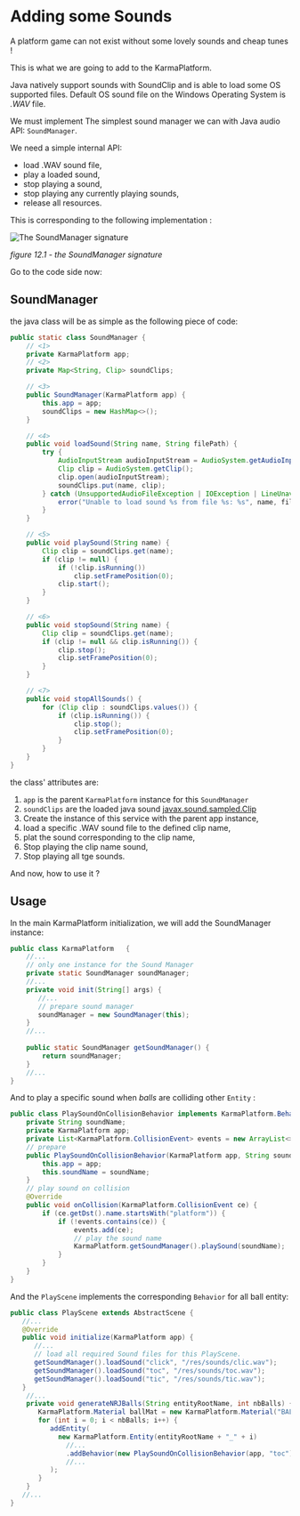 # Adding some Sounds

A platform game can not exist without some lovely sounds and cheap tunes !

This is what we are going to add to the KarmaPlatform.

Java natively support sounds with SoundClip and is able to load some OS supported files.
Default OS sound file on the Windows Operating System is _.WAV_ file.

We must implement The simplest sound manager we can with Java audio API: `SoundManager`.

We need a simple internal API:

- load .WAV sound file,
- play a loaded sound,
- stop playing a sound,
- stop playing any currently playing sounds,
- release all resources.

This is corresponding to the following implementation :

![The SoundManager signature](http://www.plantuml.com/plantuml/svg/VOzDQiCm44RtEeMwSsbz0L6CIvV5fU0JJAknBHZze1a5GiZTunX38WXPlkyzXAPdWIp5atgH1JtgHE22-YTWrj-GFVmIo1IpLukpM4yQHBBxAuAi7scFiaJBUdzkZ2NO0GBCc4zAl_6LsGoGFaR9BiplN-HIjngAOBUw2U3Hx7PoX3ytVZM7wEnQ9u9ZLLUM9QRdzfDe2xZPvxDIzI5jsrM_Dtm7giTWYwSB "the SoundManager signature")

_figure 12.1 - the SoundManager signature_

Go to the code side now:

## SoundManager

the java class will be as simple as the following piece of code:

```java
public static class SoundManager {
    // <1>
    private KarmaPlatform app;
    // <2>
    private Map<String, Clip> soundClips;

    // <3>
    public SoundManager(KarmaPlatform app) {
        this.app = app;
        soundClips = new HashMap<>();
    }

    // <4>
    public void loadSound(String name, String filePath) {
        try {
            AudioInputStream audioInputStream = AudioSystem.getAudioInputStream(Objects.requireNonNull(SoundManager.class.getResourceAsStream(filePath)));
            Clip clip = AudioSystem.getClip();
            clip.open(audioInputStream);
            soundClips.put(name, clip);
        } catch (UnsupportedAudioFileException | IOException | LineUnavailableException e) {
            error("Unable to load sound %s from file %s: %s", name, filePath, e.getMessage());
        }
    }

    // <5>
    public void playSound(String name) {
        Clip clip = soundClips.get(name);
        if (clip != null) {
            if (!clip.isRunning())
                clip.setFramePosition(0);
            clip.start();
        }
    }

    // <6>
    public void stopSound(String name) {
        Clip clip = soundClips.get(name);
        if (clip != null && clip.isRunning()) {
            clip.stop();
            clip.setFramePosition(0);
        }
    }

    // <7>
    public void stopAllSounds() {
        for (Clip clip : soundClips.values()) {
            if (clip.isRunning()) {
                clip.stop();
                clip.setFramePosition(0);
            }
        }
    }
}
```

the class' attributes are:

1. `app` is the parent `KarmaPlatform` instance for this `SoundManager`
2. `soundClips` are the loaded java
   sound [javax.sound.sampled.Clip](https://docs.oracle.com/javase/8/docs/api/javax/sound/sampled/Clip.html "go to official JDK Clip documentation")
3. Create the instance of this service with the parent app instance,
4. load a specific .WAV sound file to the defined clip name,
5. plat the sound corresponding to the clip name,
6. Stop playing the clip name sound,
7. Stop playing all tge sounds.


And now, how to use it ?


## Usage

In the main KarmaPlatform initialization, we will add the SoundManager instance:

```java
public class KarmaPlatform   {
    //...
    // only one instance for the Sound Manager
    private static SoundManager soundManager;    
    //...
    private void init(String[] args) {
       //...   
       // prepare sound manager
       soundManager = new SoundManager(this);
    }
    //...
    
    public static SoundManager getSoundManager() {
        return soundManager;
    }
    //...
}
```


And to play a specific sound when _balls_ are colliding other `Entity` :

```java
public class PlaySoundOnCollisionBehavior implements KarmaPlatform.Behavior<KarmaPlatform.Entity> {
    private String soundName;
    private KarmaPlatform app;
    private List<KarmaPlatform.CollisionEvent> events = new ArrayList<>();
    // prepare
    public PlaySoundOnCollisionBehavior(KarmaPlatform app, String soundName) {
        this.app = app;
        this.soundName = soundName;
    }
    // play sound on collision
    @Override
    public void onCollision(KarmaPlatform.CollisionEvent ce) {
        if (ce.getDst().name.startsWith("platform")) {
            if (!events.contains(ce)) {
                events.add(ce);
                // play the sound name
                KarmaPlatform.getSoundManager().playSound(soundName);
            }
        }
    }
}
```

And the `PlayScene` implements the corresponding `Behavior` for all ball entity:

```java
public class PlayScene extends AbstractScene {
   //...
   @Override
   public void initialize(KarmaPlatform app) {
      //...
      // load all required Sound files for this PlayScene.
      getSoundManager().loadSound("click", "/res/sounds/clic.wav");
      getSoundManager().loadSound("toc", "/res/sounds/toc.wav");
      getSoundManager().loadSound("tic", "/res/sounds/tic.wav");
   }
    //...
    private void generateNRJBalls(String entityRootName, int nbBalls) {
       KarmaPlatform.Material ballMat = new KarmaPlatform.Material("BALL_MAT", 1.0, 1.0, 0.99);
       for (int i = 0; i < nbBalls; i++) {
          addEntity(
            new KarmaPlatform.Entity(entityRootName + "_" + i)
              //...
              .addBehavior(new PlaySoundOnCollisionBehavior(app, "toc"))
              //...
          );
       }
    }
   //...
}
```
